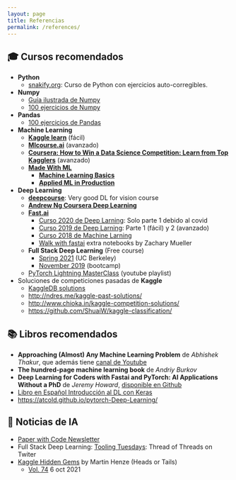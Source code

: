 ```yaml
---
layout: page
title: Referencias
permalink: /references/
---
```



## 🎓 Cursos recomendados

- **Python**
  - [snakify.org](https://snakify.org/en): Curso de Python con ejercicios auto-corregibles.
- **Numpy**
  - [Guía ilustrada de Numpy](https://medium.com/better-programming/numpy-illustrated-the-visual-guide-to-numpy-3b1d4976de1d)
  - [100 ejercicios de Numpy](https://github.com/rougier/numpy-100)
- **Pandas**
  - [100 ejercicios de Pandas](https://github.com/ajcr/100-pandas-puzzles)
- **Machine Learning**
  - [**Kaggle learn**](https://www.kaggle.com/learn) (fácil)
  - [**Mlcourse.ai**](http://mlcourse.ai) (avanzado)
  - [**Coursera: How to Win a Data Science Competition: Learn from Top Kagglers**](https://www.coursera.org/learn/competitive-data-science) (avanzado)
  - [**Made With ML**](https://madewithml.com/)
    - [**Machine Learning Basics**](https://github.com/madewithml/basics)
    - [**Applied ML in Production**](https://madewithml.com/courses/applied-ml-in-production)
- **Deep Learning**
  - [**deepcourse**](https://arthurdouillard.com/deepcourse): Very good DL for vision course
  - [**Andrew Ng Coursera Deep Learning**](https://www.coursera.org/specializations/deep-learning#courses)
  - [**Fast.ai**](http://fast.ai)
    - [Curso 2020 de Deep Larning](https://course.fast.ai): Solo parte 1 debido al covid
    - [Curso 2019 de Deep Larning](https://course19.fast.ai): Parte 1 (fácil) y 2 (avanzado)
    - [Curso 2018 de Machine Larning](http://course18.fast.ai/ml)
    - [Walk with fastai](https://walkwithfastai.com) extra notebooks by Zachary Mueller
  - **Full Stack Deep Learning** (Free course)
    - [Spring 2021](https://docs.google.com/document/d/e/2PACX-1vSSSHcahlrJRvVq4qRKDX2jYLjhgpbWZjqmDcWZ7w3FWItZrlSKw6GY7rcSj5ZkJr6M0DaR8QbKCd8S/pub) (UC Berkeley)
    - [November 2019](https://course.fullstackdeeplearning.com) (bootcamp)
  - [PyTorch Lightning MasterClass](https://www.youtube.com/playlist?list=PLaMu-SDt_RB5NUm67hU2pdE75j6KaIOv2) (youtube playlist)
- Soluciones de competiciones pasadas de **Kaggle**
  - [KaggleDB solutions](https://kaggledb.com/solutions)
  - http://ndres.me/kaggle-past-solutions/
  - http://www.chioka.in/kaggle-competition-solutions/
  - https://github.com/ShuaiW/kaggle-classification/


## 📚 Libros recomendados

- **Approaching (Almost) Any Machine Learning Problem** de *Abhishek Thakur*, que además tiene [canal de Youtube](https://www.youtube.com/channel/UCBPRJjIWfyNG4X-CRbnv78A)
- **The hundred-page machine learning book** de *Andriy Burkov*
- **Deep Learning for Coders with Fastai and PyTorch: AI Applications Without a PhD** de *Jeremy Howard*, [disponible en Github](https://github.com/fastai/fastbook)
- [Libro en Español Introducción al DL con Keras](https://torres.ai/deep-learning-inteligencia-artificial-keras)
- https://atcold.github.io/pytorch-Deep-Learning/


## 📰 Noticias de IA

- [Paper with Code Newsletter](https://paperswithcode.com/newsletter)
- Full Stack Deep Learning: [Tooling Tuesdays](https://twitter.com/full_stack_dl/status/1343997170802806784): Thread of Threads on Twiter
- [Kaggle Hidden Gems](https://twitter.com/hashtag/KaggleHiddenGems) by Martin Henze (Heads or Tails)
  - [Vol. 74](https://www.kaggle.com/general/276641) 6 oct 2021